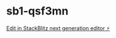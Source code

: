 # sb1-qsf3mn

[Edit in StackBlitz next generation editor ⚡️](https://stackblitz.com/~/github.com/DeusExMachina-Agents-LLM/sb1-qsf3mn)